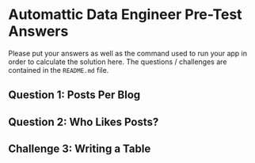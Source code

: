 Automattic Data Engineer Pre-Test Answers
=========================================

Please put your answers as well as the command used to run your app in order to calculate the solution here. The questions / challenges are contained in the `README.md` file.

Question 1: Posts Per Blog
--------------------------

Question 2: Who Likes Posts?
----------------------------

Challenge 3: Writing a Table
----------------------------
